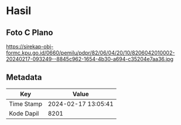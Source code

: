 # Hasil

## Foto C Plano

https://sirekap-obj-formc.kpu.go.id/0660/pemilu/pdpr/82/06/04/20/10/8206042010002-20240217-093249--8845c962-1654-4b30-a694-c35204e7aa36.jpg


## Metadata

| Key        | Value               |
| ---------- | ------------------- |
| Time Stamp | 2024-02-17 13:05:41 |
| Kode Dapil | 8201                |



